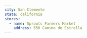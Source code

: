 ```yaml
---
city: San Clemente
state: california
stores:
  - name: Sprouts Farmers Market
    address: 550 Camino de Estrella
---
```

